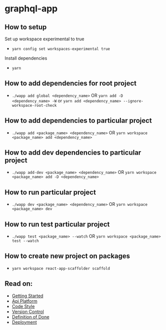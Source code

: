 # graphql-app

## How to setup
Set up workspace experimental to true
- `yarn config set workspaces-experimental true`

Install dependencies
- `yarn`

## How to add dependencies for root project
- `./wapp add global <dependency_name>` OR `yarn add -D <dependency_name> -W` or `yarn add <dependency_name> --ignore-workspace-root-check`

## How to add dependencies to particular project
- `./wapp add <package_name> <dependency_name>` OR `yarn workspace <package_name> add <dependency_name>`

## How to add dev dependencies to particular project
- `./wapp add-dev <package_name> <dependency_name>` OR `yarn workspace <package_name> add -D <dependency_name>`

## How to run particular project
- `./wapp dev <package_name> <dependency_name>` OR `yarn workspace <package_name> dev`

## How to run test particular project
- `./wapp test <package_name> --watch` OR `yarn workspace <package_name> test --watch`

## How to create new project on packages
- `yarn workspace react-app-scaffolder scaffold`

## Read on:

- [Getting Started](./docs/GETTING_STARTED.md)
- [Api Platform](./docs/API_PLATFORM.md)
- [Code Style](./docs/CODE_STYLE.md)
- [Version Control](./VERSION_CONTROL.md)
- [Definition of Done](./docs/DEFINITION_OF_DONE.md)
- [Deployment](./docs/DEPLOYMENT.md)
